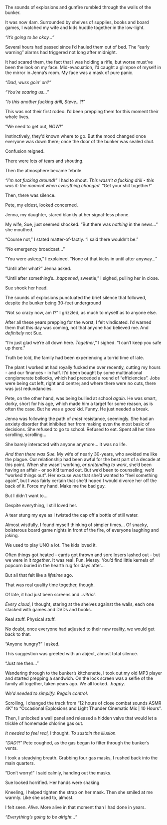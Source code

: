 The sounds of explosions and gunfire rumbled through the walls of the bunker.

It was now 4am. Surrounded by shelves of supplies, books and board games, I watched my wife and kids huddle together in the low-light.

*“It’s going to be okay…”*

Several hours had passed since I’d hauled them out of bed. The “early warning” alarms had triggered not long after midnight.

It had scared them, the fact that I was holding a rifle, but worse must’ve been the look on my face. Mid-evacuation, I’d caught a glimpse of myself in the mirror in Jenna’s room. My face was a mask of pure panic.

*“Dad, wuss goin’ on?”*

*“You’re scaring us…”*

*“Is this another fucking drill, Steve…?!”*

This was not their first rodeo. I’d been prepping them for this moment their whole lives.

“We need to get out, *NOW!”*

Instinctively, they’d known where to go. But the mood changed once everyone was down there; once the door of the bunker was sealed shut.

Confusion reigned.

There were lots of tears and shouting.

Then the atmosphere became febrile.

*“I’m not fucking around!”* I had to shout. *This wasn’t a fucking drill - this was it: the moment when everything changed.* “Get your shit together!”

Then, there was silence.

Pete, my eldest, looked concerned.

Jenna, my daughter, stared blankly at her signal-less phone.

My wife, Sue, just seemed shocked. “But there was *nothing* in the news…” she mouthed.

“Course not,” I stated matter-of-factly. “I said there wouldn’t be.”

“No emergency broadcast…”

“You were asleep,” I explained. “None of that kicks in until after anyway…”

“Until after what?” Jenna asked.

“Until after something’s…*happened*, sweetie,” I sighed, pulling her in close.

Sue shook her head.

The sounds of explosions punctuated the brief silence that followed, despite the bunker being 30-feet underground

“Not so crazy now, am I?” I grizzled, as much to myself as to anyone else.

After all these years prepping for the worst, I felt vindicated. I’d warned them that this day was coming, not that anyone had believed me. And *definitely* not Sue.

“I’m just glad we’re all down here. *Together*,” I sighed. “I can’t keep you safe up there."

Truth be told, the family had been experiencing a torrid time of late.

The plant I worked at had royally fucked me over recently, cutting my hours - and our finances - in half. It’d been bought by some multinational conglomerate bollocks, which had preceded a round of “efficiencies”. Jobs were being cut left, right and centre; and where there were no cuts, there was just redundancies.

Pete, on the other hand, was being bullied at school *again*. He was smart, dorky, short for his age, which made him a target for some reason, as is often the case. But he was a *good* kid. Funny. He just needed a break.

Jenna was following the path of *most* resistance, seemingly. She had an anxiety disorder that inhibited her from making even the most basic of decisions. She refused to go to school. Refused to eat. Spent all her time scrolling, scrolling…

She barely interacted with anyone anymore… It was no life.

*And then there was Sue.* My wife of nearly 30-years, who avoided me like the plague. Our relationship had been awful for the best part of a decade at this point. When she wasn’t working, *or pretending to work*, she’d been having an affair - or so it’d turned out. But we’d been to counseling; we’d “worked things out”. Her excuse was that she’d wanted to “feel something again”, but I was fairly certain that she’d hoped I would divorce her off the back of it. Force my hand. Make me the bad guy.

But I didn’t want to…

Despite everything, I still loved her.

A tear stung my eye as I twisted the cap off a bottle of still water.

Almost wistfully, I found myself thinking of simpler times… Of snacky, boisterous board game nights in front of the fire, of everyone laughing and joking.

We used to play UNO a lot. The kids loved it.

Often things got heated - cards got thrown and sore losers lashed out - but we were in it *together*. It was real. Fun. Messy. You’d find little kernels of popcorn buried in the hearth rug for days after…

But all that felt like a *lifetime* ago.

That was real quality time together, though.

Of late, it had just been screens and…*vitriol*.

*Every cloud*, I thought, staring at the shelves against the walls, each one stacked with games and DVDs and books.

Real stuff. Physical stuff.

No doubt, once everyone had adjusted to their new reality, we would get back to that.

“Anyone hungry?” I asked.

This suggestion was greeted with an abject, almost total silence.

“Just me then…”

Wandering through to the bunker’s kitchenette, I took out my old MP3 player and started prepping a sandwich. On the lock screen was a selfie of the family all together, taken years ago. We all looked…*happy*.

*We’d needed to simplify. Regain control*.

Scrolling, I changed the track from “12 hours of close combat sounds ASMR 4K” to “Occasional Explosions and Light Thunder Cinematic Mix | 10 Hours”.

Then, I unlocked a wall panel and released a hidden valve that would let a trickle of homemade chlorine gas out.

*It needed to feel real,* I thought. *To sustain the illusion.*

*“DAD?!”* Pete coughed, as the gas began to filter through the bunker’s vents.

I took a steadying breath. Grabbing four gas masks, I rushed back into the main quarters.

“Don’t worry!” I said calmly, handing out the masks.

Sue looked horrified. Her hands were shaking.

Kneeling, I helped tighten the strap on her mask. Then she smiled at me warmly. Like she used to, almost.

I felt seen. *Alive*. More alive in that moment than I had done in years.

*“Everything’s going to be alright…”*